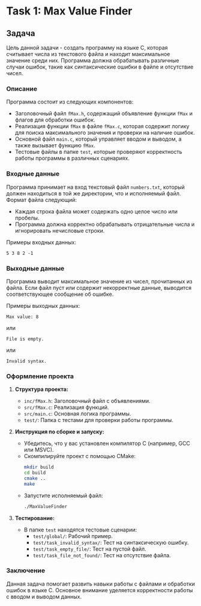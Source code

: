 # Task 1: Max Value Finder

## Задача
Цель данной задачи - создать программу на языке C, которая считывает числа из текстового файла и находит максимальное значение среди них. Программа должна обрабатывать различные случаи ошибок, такие как синтаксические ошибки в файле и отсутствие чисел.

### Описание

Программа состоит из следующих компонентов:
- Заголовочный файл `fMax.h`, содержащий объявление функции `fMax` и флагов для обработки ошибок.
- Реализация функции `fMax` в файле `fMax.c`, которая содержит логику для поиска максимального значения и проверки на наличие ошибок.
- Основной файл `main.c`, который управляет вводом и выводом, а также вызывает функцию `fMax`.
- Тестовые файлы в папке `test`, которые проверяют корректность работы программы в различных сценариях.

### Входные данные

Программа принимает на вход текстовый файл `numbers.txt`, который должен находиться в той же директории, что и исполняемый файл. Формат файла следующий:
- Каждая строка файла может содержать одно целое число или пробелы.
- Программа должна корректно обрабатывать отрицательные числа и игнорировать нечисловые строки.

Примеры входных данных:
```
5 3 8 2 -1
```

### Выходные данные

Программа выводит максимальное значение из чисел, прочитанных из файла. Если файл пуст или содержит некорректные данные, выводится соответствующее сообщение об ошибке.

Примеры выходных данных:
```
Max value: 8
```
или 
```
File is empty.
```
или
```
Invalid syntax.
```

### Оформление проекта

1. **Структура проекта:**
   - `inc/fMax.h`: Заголовочный файл с объявлениями.
   - `src/fMax.c`: Реализация функций.
   - `src/main.c`: Основная логика программы.
   - `test/`: Папка с тестами для проверки работы программы.

2. **Инструкция по сборке и запуску:**
   - Убедитесь, что у вас установлен компилятор C (например, GCC или MSVC).
   - Скомпилируйте проект с помощью CMake:
     ```bash
     mkdir build
     cd build
     cmake ..
     make
     ```
   - Запустите исполняемый файл:
     ```bash
     ./MaxValueFinder
     ```

3. **Тестирование:**
   - В папке `test` находятся тестовые сценарии:
     - `test/global/`: Рабочий пример.
     - `test/task_invalid_syntax/`: Тест на синтаксическую ошибку.
     - `test/task_empty_file/`: Тест на пустой файл.
     - `test/task_file_not_found/`: Тест на отсутствие файла.

### Заключение

Данная задача помогает развить навыки работы с файлами и обработки ошибок в языке C. Основное внимание уделяется корректности работы с вводом и выводом данных.
